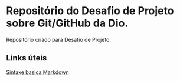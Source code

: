 # Repositório do Desafio de Projeto sobre Git/GitHub da Dio.
Repositório criado para Desafio de Projeto.

## Links úteis
[Sintaxe basica Markdown](https://www.markdownguide.org/basic-syntax/)
